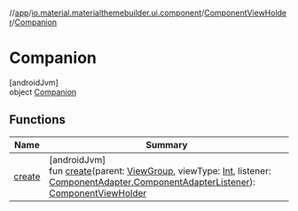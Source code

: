 //[app](../../../../index.md)/[io.material.materialthemebuilder.ui.component](../../index.md)/[ComponentViewHolder](../index.md)/[Companion](index.md)

# Companion

[androidJvm]\
object [Companion](index.md)

## Functions

| Name | Summary |
|---|---|
| [create](create.md) | [androidJvm]<br>fun [create](create.md)(parent: [ViewGroup](https://developer.android.com/reference/kotlin/android/view/ViewGroup.html), viewType: [Int](https://kotlinlang.org/api/latest/jvm/stdlib/kotlin/-int/index.html), listener: [ComponentAdapter.ComponentAdapterListener](../../-component-adapter/-component-adapter-listener/index.md)): [ComponentViewHolder](../index.md) |
